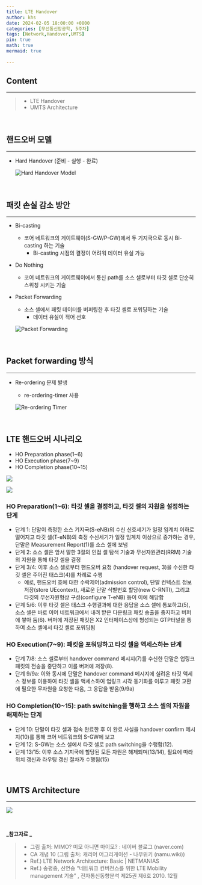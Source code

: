 ```yaml
---
title: LTE Handover
author: khs
date: 2024-02-05 18:00:00 +0800
categories: [무선통신망공학, 5주차]
tags: [Network,Handover,UMTS]
pin: true
math: true
mermaid: true
 
---
```


## **Content**
<hr>

> - LTE Handover
> - UMTS Architecture

<br>

## **핸드오버 모델**
<hr>

  * Hard Handover (준비 - 실행 - 완료)

    ![Hard Handover Model](https://velog.velcdn.com/images/keviness0720/post/cf8f5d38-6adb-4d73-9b68-5f51ca5cef05/image.png)

<br>

## **패킷 손실 감소 방안**

<hr>

  * Bi-casting
    - 코어 네트워크의 게이트웨이(S-GW/P-GW)에서 두 기지국으로 동시 Bi-casting 하는 기술
      - Bi-casting 시점의 결정이 어려워 데이터 유실 가능
  * Do Nothing
    - 코어 네트워크의 게이트웨이에서 통신 path를 소스 셀로부터 타깃 셀로 단순히 스위칭 시키는 기술
  * Packet Forwarding
    - 소스 셀에서 패킷 데이터를 버퍼링한 후 타깃 셀로 포워딩하는 기술
      - 데이터 유실이 적어 선호

    ![Packet Forwarding](https://velog.velcdn.com/images/keviness0720/post/e92df3b6-07bd-488c-a845-40a152632849/image.png)

<br>

## **Packet forwarding 방식**
<hr>

  * Re-ordering 문제 발생
    - re-ordering-timer 사용

    ![Re-ordering Timer](https://velog.velcdn.com/images/keviness0720/post/7593da91-e5db-4e28-9a6b-4f6ecd9bbc1b/image.png)

<br>

## **LTE 핸드오버 시나리오**
  * HO Preparation phase(1~6)
  * HO Execution phase(7~9)
  * HO Completion phase(10~15)

  ![](https://velog.velcdn.com/images/keviness0720/post/f6e5e924-1253-4901-b215-520a01815219/image.png)

  ![](https://velog.velcdn.com/images/keviness0720/post/2154a8fd-c01a-495c-b744-a27092329e5c/image.png)

### **HO Preparation(1~6): 타깃 셀을 결정하고, 타깃 셀의 자원을 설정하는 단계**
  - 단계 1: 단말이 측정한 소스 기지국(S-eNB)의 수신 신호세기가 일정 임계치 이하로 떨어지고 타깃 셀(T-eNB)의 측정 수신세기가 일정 임계치 이상으로 증가하는 경우, 단말은 Measurement Report(1)를 소스 셀에 보냄
  - 단계 2: 소스 셀은 앞서 말한 3절의 인접 셀 탐색 기술과 무선자원관리(RRM) 기술의 지원을 통해 타깃 셀을 결정
  - 단계 3/4: 이후 소스 셀로부터 핸드오버 요청 (handover request, 3)을 수신한 타깃 셀은 주어진 태스크(4)를 차례로 수행
    - 예로, 핸드오버 호에 대한 수락제어(admission control), 단말 컨텍스트 정보 저장(store UEcontext), 새로운 단말 식별번호 할당(new C-RNTI), 그리고 타깃의 무선자원형상 구성(configure T-eNB) 등이 이에 해당함
  - 단계 5/6: 이후 타깃 셀은 태스크 수행결과에 대한 응답을 소스 셀에 통보하고(5), 소스 셀은 바로 이어 네트워크에서 내려 받은 다운링크 패킷 송출을 중지하고 버퍼에 쌓아 둠(6). 버퍼에 저장된 패킷은 X2 인터페이스상에 형성되는 GTP터널을 통하여 소스 셀에서 타깃 셀로 포워딩됨

### **HO Execution(7~9): 패킷을 포워딩하고 타깃 셀을 액세스하는 단계**
  - 단계 7/8: 소스 셀로부터 handover command 메시지(7)를 수신한 단말은 업링크 패킷의 전송을 중단하고 이를 버퍼에 저장(8).
  - 단계 9/9a: 이와 동시에 단말은 handover command 메시지에 실려온 타깃 액세스 정보를 이용하여 타깃 셀을 액세스하여 업링크 시각 동기화를 이루고 패킷 교환에 필요한 무자원을 요청한 다음, 그 응답을 받음(9/9a)

### **HO Completion(10~15): path switching을 행하고 소스 셀의 자원을 해제하는 단계**
  - 단계 10: 단말이 타깃 셀과 접속 완료한 후 이 완료 사실을 handover confirm 메시지(10)를 통해 코어 네트워크의 S-GW에 보고
  - 단계 12: S-GW는 소스 셀에서 타깃 셀로 path switching을 수행함(12).
  - 단계 13/15: 이후 소스 기지국에 할당된 모든 자원은 해제되며(13/14), 필요에 따라 위치 갱신과 라우팅 갱신 절차가 수행됨(15)

<br>

## **UMTS Architecture**

<hr>

![](https://velog.velcdn.com/images/keviness0720/post/91787064-9fb1-4fa4-96e2-3fcb09fbaa28/image.png)

<br>

**_참고자료 _**
> * 그림 출처: MIMO? 미모 아니면 마이모? : 네이버 블로그 (naver.com)
> * CA 개념 10 (그림 출처: 캐리어 어그리게이션 - 나무위키 (namu.wiki))
> * Ref.) LTE Network Architecture: Basic | NETMANIAS
> * Ref.) 송평중, 신연승 “네트워크 컨버전스를 위한 LTE Mobility management 기술” , 전자통신동향분석 제25권 제6호 2010. 12월
